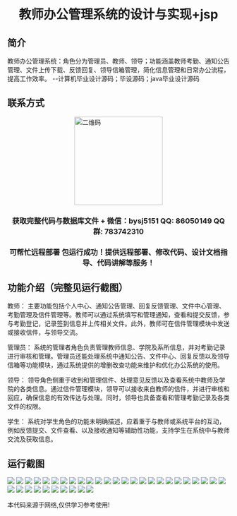 <p><h1 align="center">教师办公管理系统的设计与实现+jsp</h1></p>

## 简介
教师办公管理系统：角色分为管理员、教师、领导；功能涵盖教师考勤、通知公告管理、文件上传下载、反馈回复、领导信箱管理，简化信息管理和日常办公流程，提高工作效率。    --计算机毕业设计源码；毕设源码；java毕业设计源码


## 联系方式
<img src="https://bs-1329754181.cos.ap-shanghai.myqcloud.com/wx.jpg" alt="二维码" style="display: block; margin: 0 auto;" width="200px">
<p><h3 align="center">获取完整代码与数据库文件 + 微信：bysj5151 QQ: 86050149 QQ群: 783742310</h3></p>
<p><h3 align="center">可帮忙远程部署 包运行成功！提供远程部署、修改代码、设计文档指导、代码讲解等服务！</h3></p>

## 功能介绍（完整见运行截图）
教师： 主要功能包括个⼈中心、通知公告管理、回复反馈管理、⽂件中心管理、考勤管理及信件管理等。教师可以通过系统填写和管理通知，查看和提交反馈，参与考勤登记，记录签到信息并上传相关文件。此外，教师可在信件管理模块中发送或接收信件，与领导交流。

管理员： 系统的管理者角色负责管理教师信息、学院及系所信息，并对考勤记录进行审核和管理。管理员还能处理系统中通知公告、文件中心、回复反馈以及领导信箱等功能模块，通过系统提供的增删改查功能来维护和优化办公系统的使用。

领导： 领导角色侧重于收到和管理信件、处理意见反馈以及查看系统中教师及学院的各类信息。通过信件管理模块，领导可以接收来自教师的信件，并进行审核和回应，确保信息的有效传达与处理。同时，领导也具备查看和管理考勤记录及各类文件的权限。

学生： 系统对学生角色的功能未明确描述，应着重于与教师或系统平台的互动，例如反馈提交、文件查看、以及接收通知等辅助性功能，支持学生在系统中与教师交流及获取信息。


## 运行截图
![](https://bs-1329754181.cos.ap-shanghai.myqcloud.com/ssm/TeacherOfficeManagementSystemJsp/img/001.jpg)
![](https://bs-1329754181.cos.ap-shanghai.myqcloud.com/ssm/TeacherOfficeManagementSystemJsp/img/002.jpg)
![](https://bs-1329754181.cos.ap-shanghai.myqcloud.com/ssm/TeacherOfficeManagementSystemJsp/img/003.jpg)
![](https://bs-1329754181.cos.ap-shanghai.myqcloud.com/ssm/TeacherOfficeManagementSystemJsp/img/004.jpg)
![](https://bs-1329754181.cos.ap-shanghai.myqcloud.com/ssm/TeacherOfficeManagementSystemJsp/img/005.jpg)
![](https://bs-1329754181.cos.ap-shanghai.myqcloud.com/ssm/TeacherOfficeManagementSystemJsp/img/006.jpg)
![](https://bs-1329754181.cos.ap-shanghai.myqcloud.com/ssm/TeacherOfficeManagementSystemJsp/img/007.jpg)
![](https://bs-1329754181.cos.ap-shanghai.myqcloud.com/ssm/TeacherOfficeManagementSystemJsp/img/008.jpg)
![](https://bs-1329754181.cos.ap-shanghai.myqcloud.com/ssm/TeacherOfficeManagementSystemJsp/img/009.jpg)
![](https://bs-1329754181.cos.ap-shanghai.myqcloud.com/ssm/TeacherOfficeManagementSystemJsp/img/010.jpg)
![](https://bs-1329754181.cos.ap-shanghai.myqcloud.com/ssm/TeacherOfficeManagementSystemJsp/img/011.jpg)
![](https://bs-1329754181.cos.ap-shanghai.myqcloud.com/ssm/TeacherOfficeManagementSystemJsp/img/012.jpg)
![](https://bs-1329754181.cos.ap-shanghai.myqcloud.com/ssm/TeacherOfficeManagementSystemJsp/img/013.jpg)
![](https://bs-1329754181.cos.ap-shanghai.myqcloud.com/ssm/TeacherOfficeManagementSystemJsp/img/014.jpg)
![](https://bs-1329754181.cos.ap-shanghai.myqcloud.com/ssm/TeacherOfficeManagementSystemJsp/img/015.jpg)
![](https://bs-1329754181.cos.ap-shanghai.myqcloud.com/ssm/TeacherOfficeManagementSystemJsp/img/016.jpg)
![](https://bs-1329754181.cos.ap-shanghai.myqcloud.com/ssm/TeacherOfficeManagementSystemJsp/img/017.jpg)
![](https://bs-1329754181.cos.ap-shanghai.myqcloud.com/ssm/TeacherOfficeManagementSystemJsp/img/018.jpg)
![](https://bs-1329754181.cos.ap-shanghai.myqcloud.com/ssm/TeacherOfficeManagementSystemJsp/img/019.jpg)
![](https://bs-1329754181.cos.ap-shanghai.myqcloud.com/ssm/TeacherOfficeManagementSystemJsp/img/020.jpg)
![](https://bs-1329754181.cos.ap-shanghai.myqcloud.com/ssm/TeacherOfficeManagementSystemJsp/img/021.jpg)
![](https://bs-1329754181.cos.ap-shanghai.myqcloud.com/ssm/TeacherOfficeManagementSystemJsp/img/022.jpg)
![](https://bs-1329754181.cos.ap-shanghai.myqcloud.com/ssm/TeacherOfficeManagementSystemJsp/img/023.jpg)
![](https://bs-1329754181.cos.ap-shanghai.myqcloud.com/ssm/TeacherOfficeManagementSystemJsp/img/024.jpg)
![](https://bs-1329754181.cos.ap-shanghai.myqcloud.com/ssm/TeacherOfficeManagementSystemJsp/img/025.jpg)
![](https://bs-1329754181.cos.ap-shanghai.myqcloud.com/ssm/TeacherOfficeManagementSystemJsp/img/026.jpg)
![](https://bs-1329754181.cos.ap-shanghai.myqcloud.com/ssm/TeacherOfficeManagementSystemJsp/img/027.jpg)
![](https://bs-1329754181.cos.ap-shanghai.myqcloud.com/ssm/TeacherOfficeManagementSystemJsp/img/028.jpg)
![](https://bs-1329754181.cos.ap-shanghai.myqcloud.com/ssm/TeacherOfficeManagementSystemJsp/img/029.jpg)
![](https://bs-1329754181.cos.ap-shanghai.myqcloud.com/ssm/TeacherOfficeManagementSystemJsp/img/030.jpg)
![](https://bs-1329754181.cos.ap-shanghai.myqcloud.com/ssm/TeacherOfficeManagementSystemJsp/img/031.jpg)
![](https://bs-1329754181.cos.ap-shanghai.myqcloud.com/ssm/TeacherOfficeManagementSystemJsp/img/032.jpg)
![](https://bs-1329754181.cos.ap-shanghai.myqcloud.com/ssm/TeacherOfficeManagementSystemJsp/img/033.jpg)
![](https://bs-1329754181.cos.ap-shanghai.myqcloud.com/ssm/TeacherOfficeManagementSystemJsp/img/034.jpg)
![](https://bs-1329754181.cos.ap-shanghai.myqcloud.com/ssm/TeacherOfficeManagementSystemJsp/img/035.jpg)

<p>本代码来源于网络,仅供学习参考使用!</p>
